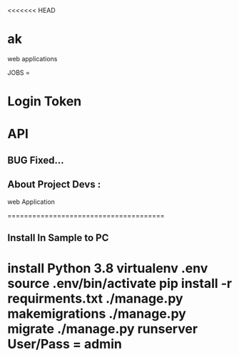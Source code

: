 <<<<<<< HEAD
# ak
web applications

JOBS = 
# Login Token
# API
## BUG Fixed...

## About Project Devs :
 web Application 






======================================
## Install In Sample to PC
 install Python 3.8
 virtualenv .env
 source .env/bin/activate
 pip install -r requirments.txt
 ./manage.py makemigrations
 ./manage.py migrate
 ./manage.py runserver
 User/Pass = admin
======================================


